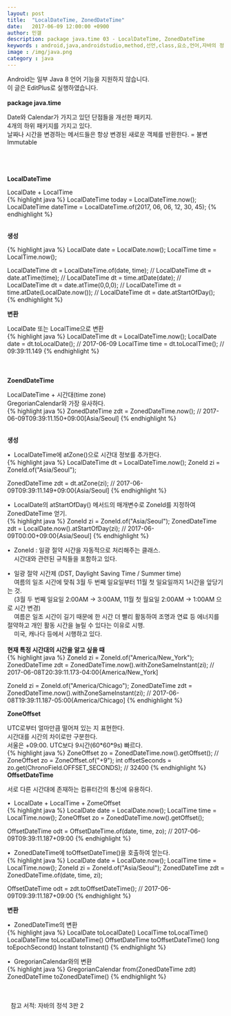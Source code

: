 ```yaml
---
layout: post
title:  "LocalDateTime, ZonedDateTime"
date:   2017-06-09 12:00:00 +0900
author: 민갤
description: package java.time 03 - LocalDateTime, ZonedDateTime
keywords : android,java,androidstudio,method,선언,class,요소,언어,자바의 정석,프로그래밍,package java.time,LocalDateTime,ZonedDateTime
image : /img/java.png
category : java
---
```

<div><span class="red">Android는 일부 Java 8 언어 기능을 지원하지 않습니다.</span><div>
<div><span class="red">이 글은 EditPlus로 실행하였습니다.</span></div>
<br>

<div><strong class="h2">package java.time</strong></div><p></p>
<div>Date와 Calendar가 가지고 있던 단점들을 개선한 패키지.</div>
<div>4개의 하위 패키지를 가지고 있다.</div>
<div>날짜나 시간을 변경하는 메서드들은 항상 변경된 새로운 객체를 반환한다. = 불변Immutable</div>
<br>
<br>
<br>
<br>

<div><strong class="h2">LocalDateTime</strong></div><p></p>
<div>LocalDate + LocalTime</div>
{% highlight java %}
LocalDateTime today = LocalDateTime.now();
LocalDateTime dateTime = LocalDateTime.of(2017, 06, 06, 12, 30, 45);
{% endhighlight %}<p></p>
<br>

<div><strong>생성</strong></div><p></p>
{% highlight java %}
LocalDate date = LocalDate.now();
LocalTime time = LocalTime.now();

LocalDateTime dt = LocalDateTime.of(date, time);
// LocalDateTime dt = date.atTime(time);
// LocalDateTime dt = time.atDate(date);
// LocalDateTime dt = date.atTime(0,0,0);
// LocalDateTime dt = time.atDate(LocalDate.now());
// LocalDateTime dt = date.atStartOfDay();
{% endhighlight %}
<br>

<div><strong>변환</strong></div><p></p>
<div>LocalDate 또는 LocalTime으로 변환</div>
{% highlight java %}
LocalDateTime dt = LocalDateTime.now();
LocalDate date = dt.toLocalDate();          // 2017-06-09
LocalTime time = dt.toLocalTime();          // 09:39:11.149
{% endhighlight %}
<br>
<br>
<br>
<br>

<div><strong class="h2">ZoendDateTime</strong></div><p></p>
<div>LocalDateTime + 시간대(time zone)</div>
<div>GregorianCalendar와 가장 유사하다.</div>
{% highlight java %}
ZonedDateTime zdt = ZonedDateTime.now();    // 2017-06-09T09:39:11.150+09:00[Asia/Seoul]
{% endhighlight %}<p></p>
<br>

<div><strong>생성</strong></div><p></p>
<div>&#149;&nbsp; LocalDateTime에 atZone()으로 시간대 정보를 추가한다.</div>
{% highlight java %}
LocalDateTime dt = LocalDateTime.now();
ZoneId zi = ZoneId.of("Asia/Seoul");

ZonedDateTime zdt = dt.atZone(zi);          // 2017-06-09T09:39:11.149+09:00{Asia/Seoul]
{% endhighlight %}<p></p>
<div>&#149;&nbsp; LocalDate의 atStartOfDay() 메서드의 매개변수로 ZoneId를 지정하여 ZonedDateTime 얻기.</div>
{% highlight java %}
ZoneId zi = ZoneId.of("Asia/Seoul");
ZonedDateTime zdt = LocalDate.now().atStartOfDay(zi);      // 2017-06-09T00:00+09:00{Asia/Seoul]
{% endhighlight %}<p></p>
<div>&#149;&nbsp; ZoneId : 일광 절약 시간을 자동적으로 처리해주는 클래스.</div>
<div>&nbsp; &nbsp; 시간대와 관련된 규칙들을 포함하고 있다.</div><p></p>
<div>&#149;&nbsp; 일광 절약 시간제 (DST, Daylight Saving Time / Summer time)</div>
<div>&nbsp; &nbsp; 여름의 일조 시간에 맞춰 3월 두 번째 일요일부터 11월 첫 일요일까지 1시간을 앞당기는 것.</div>
<div>&nbsp; &nbsp; (3월 두 번째 일요일 2:00AM → 3:00AM, 11월 첫 월요일 2:00AM → 1:00AM 으로 시간 변경)</div>
<div>&nbsp; &nbsp; 여름은 일조 시간이 길기 때문에 한 시간 더 빨리 활동하여 조명과 연료 등 에너지를 절약하고 개인 활동 시간을 늘릴 수 있다는 이유로 시행.</div>
<div>&nbsp; &nbsp; 미국, 캐나다 등에서 시행하고 있다.</div>
<br>

<div><strong>현재 특정 시간대의 시간을 알고 싶을 때</strong></div>
{% highlight java %}
ZoneId zi = ZoneId.of("America/New_York");
ZonedDateTime zdt = ZonedDateTime.now().withZoneSameInstant(zi);     // 2017-06-08T20:39:11.173-04:00{America/New_York]

ZoneId zi = ZoneId.of("America/Chicago");
ZonedDateTime zdt = ZonedDateTime.now().withZoneSameInstant(zi);     // 2017-06-08T19:39:11.187-05:00{America/Chicago]
{% endhighlight %}
<br>

<div><strong>ZoneOffset</strong></div><p></p>
<div>UTC로부터 얼마만큼 떨어져 있는 지 표현한다.</div>
<div>시간대를 시간의 차이로만 구분한다.</div>
<div>서울은 +09:00. UTC보다 9시간(60*60*9s) 빠르다.</div>
{% highlight java %}
ZoneOffset zo = ZonedDateTime.now().getOffset();
// ZoneOffset zo = ZoneOffset.of("+9");
int offsetSeconds = zo.get(ChronoField.OFFSET_SECONDS);    // 32400
{% endhighlight %}
<br>

<div><strong>OffsetDateTime</strong></div><p></p>
<div>서로 다른 시간대에 존재하는 컴퓨터간의 통신에 유용하다.</div><p></p>
<div>&#149;&nbsp; LocalDate + LocalTime + ZomeOffset</div>
{% highlight java %}
LocalDate date = LocalDate.now();
LocalTime time = LocalTime.now();
ZoneOffset zo = ZonedDateTime.now().getOffset();

OffsetDateTime odt = OffsetDateTime.of(date, time, zo);    // 2017-06-09T09:39:11.187+09:00
{% endhighlight %}<p></p>
<div>&#149;&nbsp; ZonedDateTime에 toOffsetDateTime()을 호출하여 얻는다.</div>
{% highlight java %}
LocalDate date = LocalDate.now();
LocalTime time = LocalTime.now();
ZoneId zi = ZoneId.of("Asia/Seoul");
ZonedDateTime zdt = ZonedDateTime.of(date, time, zi);

OffsetDateTime odt = zdt.toOffsetDateTime();               // 2017-06-09T09:39:11.187+09:00
{% endhighlight %}
<br>

<div><strong>변환</strong></div><p></p>
<div>&#149;&nbsp; ZonedDateTime의 변환</div>
{% highlight java %}
LocalDate toLocalDate()
LocalTime toLocalTime()
LocalDateTime toLocalDateTime()
OffsetDateTime toOffsetDateTime()
long toEpochSecond()
Instant toInstant()
{% endhighlight %}<p></p>
<div>&#149;&nbsp; GregorianCalendar와의 변환</div>
{% highlight java %}
GregorianCalendar from(ZonedDateTime zdt)
ZonedDateTime toZonedDateTime()
{% endhighlight %}
<br>
<br>
<br>

&#149;&nbsp; 참고 서적: 자바의 정석 3판 2
